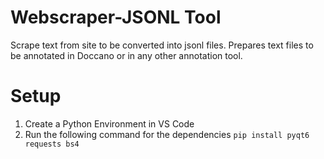 # Webscraper-JSONL Tool
 Scrape text from site to be converted into jsonl files. Prepares text files to be annotated in Doccano or in any other annotation tool.

# Setup
1. Create a Python Environment in VS Code
2. Run the following command for the dependencies `pip install pyqt6 requests bs4`